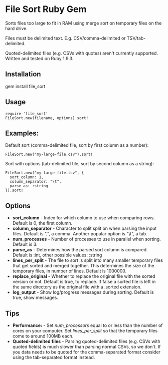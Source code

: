 # File Sort Ruby Gem

Sorts files too large to fit in RAM using merge sort on temporary files on the hard drive.

Files must be delimited text. E.g. CSV/comma-delimited or TSV/tab-delimited.

Quoted-delimited files (e.g. CSVs with quotes) aren't currently supported. Written and tested on Ruby 1.9.3.

## Installation
gem install file_sort

## Usage
    require 'file_sort'
    FileSort.new(filename, options).sort!

## Examples:
Default sort (comma-delimited file, sort by first column as a number):

    FileSort.new("my-large-file.csv").sort!

Sort with options (tab-delimited file, sort by second column as a string):

    FileSort.new("my-large-file.tsv", {
      sort_column: 1,
      column_separator: "\t",
      parse_as: :string
    }).sort!

## Options
- **sort_column** - Index for which column to use when comparing rows. Default is 0, the first column.
- **column_separator** - Character to split split on when parsing the input files. Default is ",", a comma.
Another popular option is "\t", a tab.
- **num_processes** - Number of processes to use in parallel when sorting. Default is 3.
- **parse_as** - Determines how the parsed sort column is compared. Default is :int, other possible values: :string
- **lines_per_split** - The file to sort is split into many smaller temporary files that get sorted and merged
together. This determines the size of the temporary files, in number of lines. Default is 1000000.
- **replace_original** - Whether to replace the original file with the sorted version or not. Default is true,
to replace. If false a sorted file is left in the same directory as the original file with a .sorted extension.
- **log_output** - Show log/progress messages during sorting. Default is true, show messages.

## Tips
- **Performance:** - Set *num_processors* equal to or less than the number of cores on your computer.
Set *lines_per_split* so that the temporary files come to around 100MB each.
- **Quoted-delimited files** - Parsing quoted-delimited files (e.g. CSVs with quoted fields) is much slower than
parsing normal CSVs, so we don't. If you data needs to be quoted for the comma-separated format consider using
the tab-separated format instead.